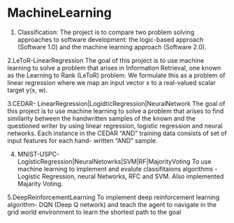 # MachineLearning

1. Classification:
The project is to compare two problem solving approaches to software development: the logic-based approach (Software 1.0)     and the machine learning approach (Software 2.0).

  2.LeToR-LinearRegression
  The goal of this project is to use machine learning to solve a problem that arises in Information Retrieval, one known as     the Learning to Rank (LeToR) problem. We formulate this as a problem of linear regression where we map an input vector x to   a real-valued scalar target y(x, w).

3.CEDAR- LinearRegression|LogidticRegression|NeuralNetwork
The goal of this project is to use machine learning to solve a problem that arises to find similarity between the handwritten samples of the known and the questioned writer by using linear regression, logistic regression and neural networks. Each instance in the CEDAR “AND” training data consists of set of input features for each hand- written “AND” sample.

4. MNIST-USPC-LogisticRegression|NeuralNetowrks|SVM|RF|MajorityVoting
To use machine learning to implement and evalute classifitaions algorithms -Logistic Regression, neural Networks, RFC and SVM. Also implemented Majarity Voting. 

5.DeepReinforcementLearning
To implement deep reinforcement learning algorithm- DQN (Deep Q network) and teach the agent to navigate in the grid world environment to learn the shortest path to the goal


